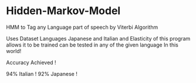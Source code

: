 # Hidden-Markov-Model
HMM to Tag any Language part of speech by Viterbi Algorithm


Uses Dataset Languages Japanese and Italian and Elasticity of this program allows it to be trained can be tested in any of the given language In this world!

Accuracy Achieved !

94% Italian !
92% Japanese !
